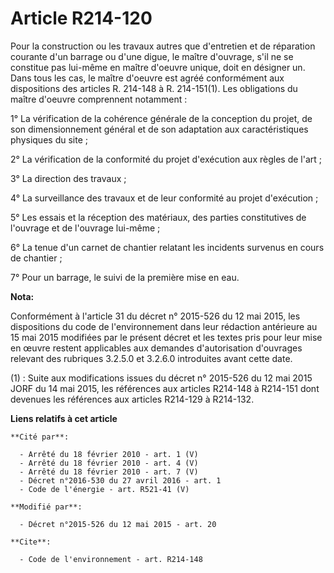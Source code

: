 # Article R214-120

Pour la construction ou les travaux autres que d'entretien et de réparation courante d'un barrage ou d'une digue, le maître
d'ouvrage, s'il ne se constitue pas lui-même en maître d'oeuvre unique, doit en désigner un. Dans tous les cas, le maître
d'oeuvre est agréé conformément aux dispositions des articles R. 214-148 à R. 214-151(1). Les obligations du maître d'oeuvre
comprennent notamment : 

1° La vérification de la cohérence générale de la conception du projet, de son dimensionnement général et de son adaptation
aux caractéristiques physiques du site ; 

2° La vérification de la conformité du projet d'exécution aux règles de l'art ; 

3° La direction des travaux ; 

4° La surveillance des travaux et de leur conformité au projet d'exécution ; 

5° Les essais et la réception des matériaux, des parties constitutives de l'ouvrage et de l'ouvrage lui-même ; 

6° La tenue d'un carnet de chantier relatant les incidents survenus en cours de chantier ; 

7° Pour un barrage, le suivi de la première mise en eau.

**Nota:**

Conformément à l'article 31 du décret n° 2015-526 du 12 mai 2015, les dispositions du code de l'environnement dans leur
rédaction antérieure au 15 mai 2015 modifiées par le présent décret et les textes pris pour leur mise en œuvre restent
applicables aux demandes d'autorisation d'ouvrages relevant des rubriques 3.2.5.0 et 3.2.6.0 introduites avant cette date.

(1) : Suite aux modifications issues du décret n° 2015-526 du 12 mai 2015 JORF du 14 mai 2015, les références aux articles
R214-148 à R214-151 dont devenues les références aux articles R214-129 à R214-132.

**Liens relatifs à cet article**

	**Cité par**:

	  - Arrêté du 18 février 2010 - art. 1 (V)
	  - Arrêté du 18 février 2010 - art. 4 (V)
	  - Arrêté du 18 février 2010 - art. 7 (V)
	  - Décret n°2016-530 du 27 avril 2016 - art. 1
	  - Code de l'énergie - art. R521-41 (V)

	**Modifié par**:

	  - Décret n°2015-526 du 12 mai 2015 - art. 20

	**Cite**:

	  - Code de l'environnement - art. R214-148
